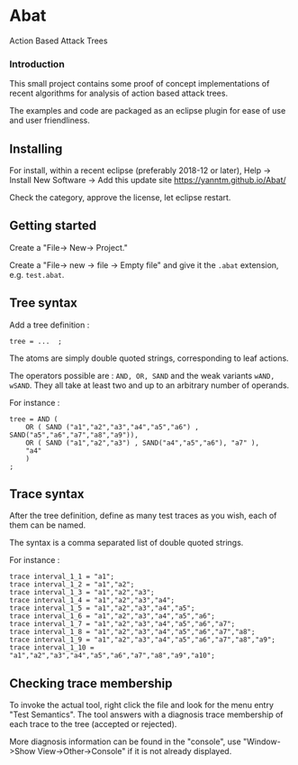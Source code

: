 # Abat
Action Based Attack Trees

### Introduction

This small project contains some proof of concept implementations of recent algorithms for analysis of action based attack trees.

The examples and code are packaged as an eclipse plugin for ease of use and user friendliness.

## Installing

For install, within a recent eclipse (preferably 2018-12 or later), 
Help -> Install New Software -> Add this update site https://yanntm.github.io/Abat/

Check the category, approve the license, let eclipse restart.

## Getting started

Create a "File-> New-> Project."

Create a "File-> new -> file -> Empty file" and give it the `.abat` extension, e.g. `test.abat`.

## Tree syntax

Add a tree definition :

```
tree = ...  ;
```

The atoms are simply double quoted strings, corresponding to leaf actions.

The operators possible are : `AND, OR, SAND` and the weak variants `wAND, wSAND`.
They all take at least two and up to an arbitrary number of operands.

For instance :

```
tree = AND (
	OR ( SAND ("a1","a2","a3","a4","a5","a6") , SAND("a5","a6","a7","a8","a9")),
	OR ( SAND ("a1","a2","a3") , SAND("a4","a5","a6"), "a7" ),
	"a4"
	)
;
```

## Trace syntax

After the tree definition, define as many test traces as you wish, each of them can be named.

The syntax is a comma separated list of double quoted strings.

For instance :

```
trace interval_1_1 = "a1";
trace interval_1_2 = "a1","a2";
trace interval_1_3 = "a1","a2","a3";
trace interval_1_4 = "a1","a2","a3","a4";
trace interval_1_5 = "a1","a2","a3","a4","a5";
trace interval_1_6 = "a1","a2","a3","a4","a5","a6";
trace interval_1_7 = "a1","a2","a3","a4","a5","a6","a7";
trace interval_1_8 = "a1","a2","a3","a4","a5","a6","a7","a8";
trace interval_1_9 = "a1","a2","a3","a4","a5","a6","a7","a8","a9";
trace interval_1_10 = "a1","a2","a3","a4","a5","a6","a7","a8","a9","a10";
```

## Checking trace membership

To invoke the actual tool, right click the file and look for the menu entry "Test Semantics".
The tool answers with a diagnosis trace membership of each trace to the tree (accepted or rejected).

More diagnosis information can be found in the "console", use "Window->Show View->Other->Console" if it is not already displayed.

